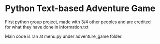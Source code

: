 # Python Text-based Adventure Game
First python group project, made with 3/4 other peoples and are credited for what they have done in information.txt

Main code is ran at menu.py under adventure_game folder.
